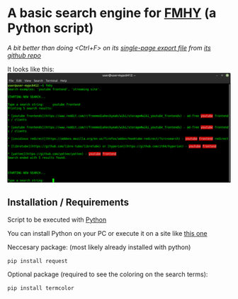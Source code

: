 # A basic search engine for [FMHY](https://fmhy.tk/) (a Python script)
*A bit better than doing <Ctrl+F> on its [single-page export file](https://raw.githubusercontent.com/nbats/FMHYedit/main/single-page) from [its github repo](https://github.com/nbats/FMHYedit)*

It looks like this:
![](fmhy-search.py-example-screenshot.png)

## Installation / Requirements
Script to be executed with [Python](https://www.python.org/)

You can install Python on your PC or execute it on a site like [this one](https://www.programiz.com/python-programming/online-compiler/)

Neccesary package: (most likely already installed with python)
```
pip install request
```
Optional package (required to see the coloring on the search terms):
```
pip install termcolor
```

